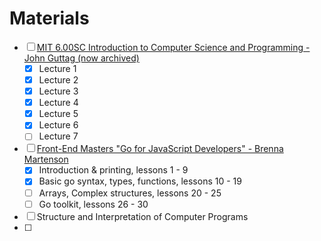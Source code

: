 # Materials

- [ ] [MIT 6.00SC Introduction to Computer Science and Programming - John Guttag (now archived)](https://dspace.mit.edu/handle/1721.1/150601)
  - [x] Lecture 1
  - [x] Lecture 2
  - [x] Lecture 3
  - [x] Lecture 4
  - [x] Lecture 5
  - [x] Lecture 6
  - [ ] Lecture 7
- [ ] [Front-End Masters "Go for JavaScript Developers" - Brenna Martenson](https://frontendmasters.com/courses/go-for-js-devs/)
  - [x] Introduction & printing, lessons 1 - 9
  - [x] Basic go syntax, types, functions, lessons 10 - 19
  - [ ] Arrays, Complex structures, lessons 20 - 25
  - [ ] Go toolkit, lessons 26 - 30
- [ ] Structure and Interpretation of Computer Programs
- [ ] 